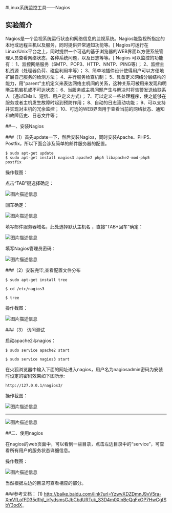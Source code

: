 #Linux系统监控工具——Nagios

## 实验简介

Nagios是一个监视系统运行状态和网络信息的监视系统。Nagios能监视所指定的本地或远程主机以及服务，同时提供异常通知功能等。[
Nagios可运行在Linux/Unix平台之上，同时提供一个可选的基于浏览器的WEB界面以方便系统管理人员查看网络状态，各种系统问题，以及日志等等。[
Nagios 可以监控的功能有：
1、监控网络服务（SMTP、POP3、HTTP、NNTP、PING等）；
2、监控主机资源（处理器负荷、磁盘利用率等）；
3、简单地插件设计使得用户可以方便地扩展自己服务的检测方法；
4、并行服务检查机制；
5、具备定义网络分层结构的能力，用"parent"主机定义来表达网络主机间的关系，这种关系可被用来发现和明晰主机宕机或不可达状态；
6、当服务或主机问题产生与解决时将告警发送给联系人（通过EMail、短信、用户定义方式）；
7、可以定义一些处理程序，使之能够在服务或者主机发生故障时起到预防作用；
8、自动的日志滚动功能；
9、可以支持并实现对主机的冗余监控；
10、可选的WEB界面用于查看当前的网络状态、通知和故障历史、日志文件等；

##一、安装Nagios

###（1）首先update一下，然后安装Nagios，同时安装Apache、PHP5、Postfix，所以下面会涉及简单的邮件服务器的配置。
```
$ sudo apt-get update
$ sudo apt-get install nagios3 apache2 php5 libapache2-mod-php5 postfix
```

操作截图：

点击“TAB”键选择确定：

![图片描述信息](https://dn-anything-about-doc.qbox.me/userid42227labid998time1431307259433?watermark/1/image/aHR0cDovL3N5bC1zdGF0aWMucWluaXVkbi5jb20vaW1nL3dhdGVybWFyay5wbmc=/dissolve/60/gravity/SouthEast/dx/0/dy/10)

回车确定：

![图片描述信息](https://dn-anything-about-doc.qbox.me/userid42227labid998time1431307295708?watermark/1/image/aHR0cDovL3N5bC1zdGF0aWMucWluaXVkbi5jb20vaW1nL3dhdGVybWFyay5wbmc=/dissolve/60/gravity/SouthEast/dx/0/dy/10)

填写邮件服务器域名，此处选择默认主机名
，直接“TAB+回车”确定：

![图片描述信息](https://dn-anything-about-doc.qbox.me/userid42227labid998time1431307392587?watermark/1/image/aHR0cDovL3N5bC1zdGF0aWMucWluaXVkbi5jb20vaW1nL3dhdGVybWFyay5wbmc=/dissolve/60/gravity/SouthEast/dx/0/dy/10)

填写Nagios管理员密码：

![图片描述信息](https://dn-anything-about-doc.qbox.me/userid42227labid998time1431307468079?watermark/1/image/aHR0cDovL3N5bC1zdGF0aWMucWluaXVkbi5jb20vaW1nL3dhdGVybWFyay5wbmc=/dissolve/60/gravity/SouthEast/dx/0/dy/10)


###（2）安装完毕,查看配置文件分布
```
$ sudo apt-get install tree

$ cd /etc/nagios3

$ tree
```

操作截图：

![图片描述信息](https://dn-anything-about-doc.qbox.me/userid42227labid998time1431307626805?watermark/1/image/aHR0cDovL3N5bC1zdGF0aWMucWluaXVkbi5jb20vaW1nL3dhdGVybWFyay5wbmc=/dissolve/60/gravity/SouthEast/dx/0/dy/10)



###（3） 访问测试

启动apache2与nagios：
```
$ sudo service apache2 start

$ sudo service nagios3 start
```

在火狐浏览器中输入下面的网址进入nagios，用户名为nagiosadmin密码为安装时设定的密码效果如下图所示:
```
http://127.0.0.1/nagios3/
```

操作截图：

![图片描述信息](https://dn-anything-about-doc.qbox.me/userid42227labid998time1431308045851?watermark/1/image/aHR0cDovL3N5bC1zdGF0aWMucWluaXVkbi5jb20vaW1nL3dhdGVybWFyay5wbmc=/dissolve/60/gravity/SouthEast/dx/0/dy/10)


----------


![图片描述信息](https://dn-anything-about-doc.qbox.me/userid42227labid998time1431308107770?watermark/1/image/aHR0cDovL3N5bC1zdGF0aWMucWluaXVkbi5jb20vaW1nL3dhdGVybWFyay5wbmc=/dissolve/60/gravity/SouthEast/dx/0/dy/10)


##二、使用nagios

在nagios的web页面中，可以看到一些目录，点击左边目录中的“service”，可查看所有用户的服务状态详细信息。

操作截图：

![图片描述信息](https://dn-anything-about-doc.qbox.me/userid42227labid998time1431310641299?watermark/1/image/aHR0cDovL3N5bC1zdGF0aWMucWluaXVkbi5jb20vaW1nL3dhdGVybWFyay5wbmc=/dissolve/60/gravity/SouthEast/dx/0/dy/10)

当然根据左边的目录可查看相应的部分。



###参考文档：
(1)  http://baike.baidu.com/link?url=YzwvXDZDmnJ9vV5ra-XmVfLofFD35dfhjl_irfydsmsGJbCbdURTuk_S3D4m0XlnBeQqFxOP7HwCgfSbY3odX_




